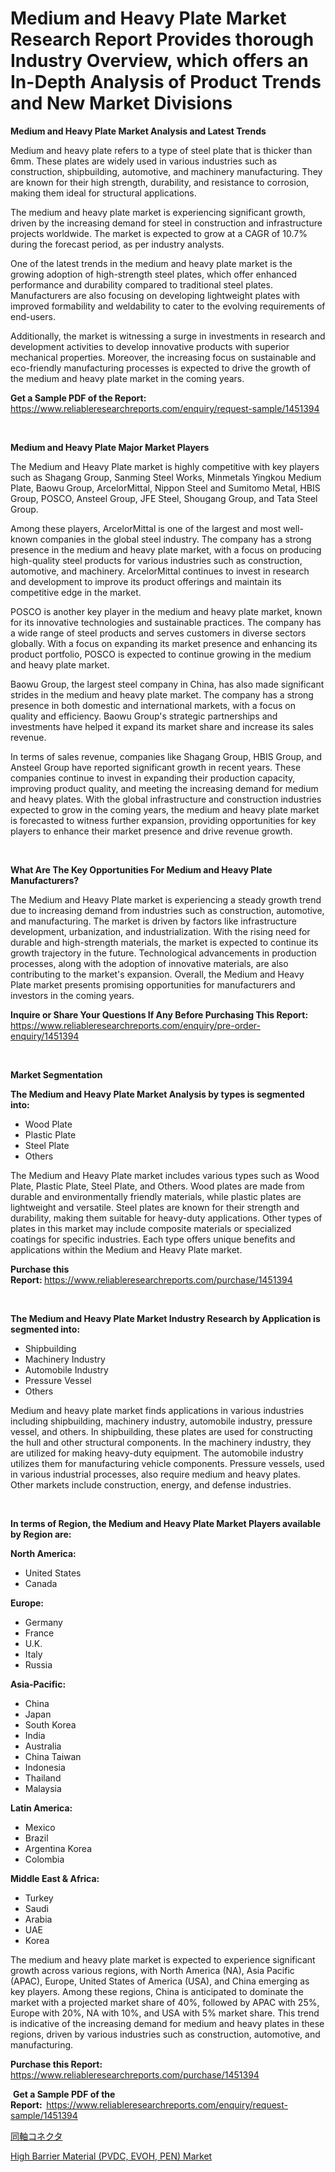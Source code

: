 <p><h1>Medium and Heavy Plate Market Research Report Provides thorough Industry Overview, which offers an In-Depth Analysis of Product Trends and New Market Divisions</h1></p><p><strong>Medium and Heavy Plate Market Analysis and Latest Trends</strong></p>
<p><p>Medium and heavy plate refers to a type of steel plate that is thicker than 6mm. These plates are widely used in various industries such as construction, shipbuilding, automotive, and machinery manufacturing. They are known for their high strength, durability, and resistance to corrosion, making them ideal for structural applications.</p><p>The medium and heavy plate market is experiencing significant growth, driven by the increasing demand for steel in construction and infrastructure projects worldwide. The market is expected to grow at a CAGR of 10.7% during the forecast period, as per industry analysts.</p><p>One of the latest trends in the medium and heavy plate market is the growing adoption of high-strength steel plates, which offer enhanced performance and durability compared to traditional steel plates. Manufacturers are also focusing on developing lightweight plates with improved formability and weldability to cater to the evolving requirements of end-users.</p><p>Additionally, the market is witnessing a surge in investments in research and development activities to develop innovative products with superior mechanical properties. Moreover, the increasing focus on sustainable and eco-friendly manufacturing processes is expected to drive the growth of the medium and heavy plate market in the coming years.</p></p>
<p><strong>Get a Sample PDF of the Report:&nbsp;</strong> <a href="https://www.reliableresearchreports.com/enquiry/request-sample/1451394">https://www.reliableresearchreports.com/enquiry/request-sample/1451394</a></p>
<p>&nbsp;</p>
<p><strong>Medium and Heavy Plate Major Market Players</strong></p>
<p><p>The Medium and Heavy Plate market is highly competitive with key players such as Shagang Group, Sanming Steel Works, Minmetals Yingkou Medium Plate, Baowu Group, ArcelorMittal, Nippon Steel and Sumitomo Metal, HBIS Group, POSCO, Ansteel Group, JFE Steel, Shougang Group, and Tata Steel Group. </p><p>Among these players, ArcelorMittal is one of the largest and most well-known companies in the global steel industry. The company has a strong presence in the medium and heavy plate market, with a focus on producing high-quality steel products for various industries such as construction, automotive, and machinery. ArcelorMittal continues to invest in research and development to improve its product offerings and maintain its competitive edge in the market.</p><p>POSCO is another key player in the medium and heavy plate market, known for its innovative technologies and sustainable practices. The company has a wide range of steel products and serves customers in diverse sectors globally. With a focus on expanding its market presence and enhancing its product portfolio, POSCO is expected to continue growing in the medium and heavy plate market.</p><p>Baowu Group, the largest steel company in China, has also made significant strides in the medium and heavy plate market. The company has a strong presence in both domestic and international markets, with a focus on quality and efficiency. Baowu Group's strategic partnerships and investments have helped it expand its market share and increase its sales revenue.</p><p>In terms of sales revenue, companies like Shagang Group, HBIS Group, and Ansteel Group have reported significant growth in recent years. These companies continue to invest in expanding their production capacity, improving product quality, and meeting the increasing demand for medium and heavy plates. With the global infrastructure and construction industries expected to grow in the coming years, the medium and heavy plate market is forecasted to witness further expansion, providing opportunities for key players to enhance their market presence and drive revenue growth.</p></p>
<p>&nbsp;</p>
<p><strong>What Are The Key Opportunities For Medium and Heavy Plate Manufacturers?</strong></p>
<p><p>The Medium and Heavy Plate market is experiencing a steady growth trend due to increasing demand from industries such as construction, automotive, and manufacturing. The market is driven by factors like infrastructure development, urbanization, and industrialization. With the rising need for durable and high-strength materials, the market is expected to continue its growth trajectory in the future. Technological advancements in production processes, along with the adoption of innovative materials, are also contributing to the market's expansion. Overall, the Medium and Heavy Plate market presents promising opportunities for manufacturers and investors in the coming years.</p></p>
<p><strong>Inquire or Share Your Questions If Any Before Purchasing This Report:</strong> <a href="https://www.reliableresearchreports.com/enquiry/pre-order-enquiry/1451394">https://www.reliableresearchreports.com/enquiry/pre-order-enquiry/1451394</a></p>
<p>&nbsp;</p>
<p><strong>Market Segmentation</strong></p>
<p><strong>The Medium and Heavy Plate Market Analysis by types is segmented into:</strong></p>
<p><ul><li>Wood Plate</li><li>Plastic Plate</li><li>Steel Plate</li><li>Others</li></ul></p>
<p><p>The Medium and Heavy Plate market includes various types such as Wood Plate, Plastic Plate, Steel Plate, and Others. Wood plates are made from durable and environmentally friendly materials, while plastic plates are lightweight and versatile. Steel plates are known for their strength and durability, making them suitable for heavy-duty applications. Other types of plates in this market may include composite materials or specialized coatings for specific industries. Each type offers unique benefits and applications within the Medium and Heavy Plate market.</p></p>
<p><strong>Purchase this Report:&nbsp;</strong><a href="https://www.reliableresearchreports.com/purchase/1451394">https://www.reliableresearchreports.com/purchase/1451394</a></p>
<p>&nbsp;</p>
<p><strong>The Medium and Heavy Plate Market Industry Research by Application is segmented into:</strong></p>
<p><ul><li>Shipbuilding</li><li>Machinery Industry</li><li>Automobile Industry</li><li>Pressure Vessel</li><li>Others</li></ul></p>
<p><p>Medium and heavy plate market finds applications in various industries including shipbuilding, machinery industry, automobile industry, pressure vessel, and others. In shipbuilding, these plates are used for constructing the hull and other structural components. In the machinery industry, they are utilized for making heavy-duty equipment. The automobile industry utilizes them for manufacturing vehicle components. Pressure vessels, used in various industrial processes, also require medium and heavy plates. Other markets include construction, energy, and defense industries.</p></p>
<p>&nbsp;</p>
<p><strong>In terms of Region, the Medium and Heavy Plate Market Players available by Region are:</strong></p>
<p>
    <p> <strong> North America: </strong>
        <ul>
            <li>United States</li>
            <li>Canada</li>
        </ul>
        </p> 
    <p> <strong> Europe: </strong>
        <ul>
            <li>Germany</li>
            <li>France</li>
            <li>U.K.</li>
            <li>Italy</li>
            <li>Russia</li>
        </ul>
        </p> 
    <p> <strong> Asia-Pacific: </strong>
        <ul>
            <li>China</li>
            <li>Japan</li>
            <li>South Korea</li>
            <li>India</li>
            <li>Australia</li>
            <li>China Taiwan</li>
            <li>Indonesia</li>
            <li>Thailand</li>
            <li>Malaysia</li>
        </ul>
        </p> 
    <p> <strong> Latin America: </strong>
        <ul>
            <li>Mexico</li>
            <li>Brazil</li>
            <li>Argentina Korea</li>
            <li>Colombia</li>
        </ul>
        </p> 
    <p> <strong> Middle East & Africa: </strong>
        <ul>
            <li>Turkey</li>
            <li>Saudi</li>
            <li>Arabia</li>
            <li>UAE</li>
            <li>Korea</li>
        </ul>
    </p>
    </p>
<p><p>The medium and heavy plate market is expected to experience significant growth across various regions, with North America (NA), Asia Pacific (APAC), Europe, United States of America (USA), and China emerging as key players. Among these regions, China is anticipated to dominate the market with a projected market share of 40%, followed by APAC with 25%, Europe with 20%, NA with 10%, and USA with 5% market share. This trend is indicative of the increasing demand for medium and heavy plates in these regions, driven by various industries such as construction, automotive, and manufacturing.</p></p>
<p><strong>Purchase this Report: </strong><a href="https://www.reliableresearchreports.com/purchase/1451394">https://www.reliableresearchreports.com/purchase/1451394</a></p>
<p>&nbsp;<strong>Get a Sample PDF of the Report:&nbsp;&nbsp;</strong><a href="https://www.reliableresearchreports.com/enquiry/request-sample/1451394">https://www.reliableresearchreports.com/enquiry/request-sample/1451394</a></p>
<p><strong></strong></p>
<p><p><a href="https://github.com/lababdou/Market-Research-Report-List-3/blob/main/1826603560.md">同軸コネクタ</a></p><p><a href="https://github.com/NorbertYates/Market-Research-Report-List-4/blob/main/high-barrier-material-pvdc-evoh-pen-market.md">High Barrier Material (PVDC, EVOH, PEN) Market</a></p></p>